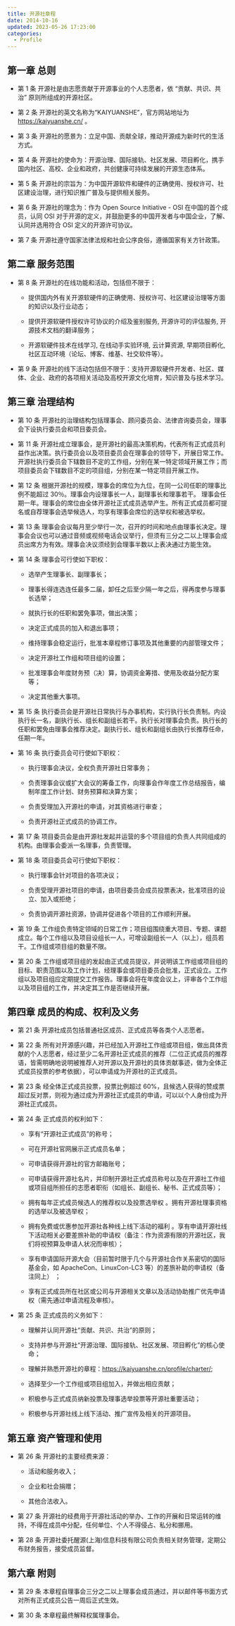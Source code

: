```yaml
---
title: 开源社章程
date: 2014-10-16
updated: 2023-05-26 17:23:00
categories:
  - Profile
---
```


## 第一章 总则

- 第 1 条 开源社是由志愿贡献于开源事业的个人志愿者，依 “贡献、共识、共治” 原则所组成的开源社区。

- 第 2 条 开源社的英文名称为“KAIYUANSHE”，官方网站地址为 https://kaiyuanshe.cn/ 。

- 第 3 条 开源社的愿景为：立足中国、贡献全球，推动开源成为新时代的生活方式。

- 第 4 条 开源社的使命为：开源治理、国际接轨、社区发展、项目孵化，携手国内社区、高校、企业和政府，共创健康可持续发展的开源生态体系。

- 第 5 条 开源社的宗旨为：为中国开源软件和硬件的正确使用、授权许可、社区建设治理，进行知识推广普及与提供相关服务。

- 第 6 条 开源社的理念为：作为 Open Source Initiative - OSI 在中国的首个成员，认同 OSI 对于开源的定义，并鼓励更多的中国开发者与中国企业，了解、认同并选用符合 OSI 定义的开源许可协议。

- 第 7 条 开源社遵守国家法律法规和社会公序良俗，遵循国家有关方针政策。

<!-- more -->

## 第二章 服务范围

- 第 8 条 开源社的在线功能和活动，包括但不限于：

  - 提供国内外有关开源软硬件的正确使用、授权许可、社区建设治理等方面的知识以及行业动态；

  - 提供开源软硬件授权许可协议的介绍及鉴别服务, 开源许可的评估服务, 开源技术文档的翻译服务；

  - 开源软硬件技术在线学习, 在线动手实验环境, 云计算资源, 早期项目孵化, 社区互动环境（论坛、博客、维基、社交软件等）。

- 第 9 条 开源社的线下活动包括但不限于：支持开源软硬件开发者、社区、媒体、企业、政府的各项相关活动及高校开源文化培育，知识普及与技术学习。

## 第三章 治理结构

- 第 10 条 开源社的治理结构包括理事会、顾问委员会、法律咨询委员会，理事会下设执行委员会和项目委员会。

- 第 11 条 开源社成立理事会，是开源社的最高决策机构，代表所有正式成员利益作出决策。执行委员会以及项目委员会在理事会的领导下，开展日常工作。开源社执行委员会下辖数目不定的工作组，分别在某一特定领域开展工作；而项目委员会下辖数目不定的项目组，分别在某一特定项目开展工作。

- 第 12 条 根据开源社的规模，理事会的席位为九位，在同一公司任职的理事比例不能超过 30％。理事会内设理事长一人，副理事长和理事若干。 理事会任期一年。理事会的席位由全体开源社正式成员选举产生。所有正式成员都可提名或自荐理事会选举候选人，均享有理事会席位的选举权和被选举权。

- 第 13 条 理事会会议每月至少举行一次，召开的时间和地点由理事长决定。理事会会议也可以通过音频或视频电话会议举行，但须有三分之二以上理事会成员出席方为有效。理事会决议须经到会理事半数以上表决通过方能生效。

- 第 14 条 理事会可行使如下职权：

  - 选举产生理事长、副理事长；

  - 理事长得连选连任最多二届，卸任之后至少隔一年之后，得再度参与理事长选举；

  - 就执行长的任职和罢免事项，做出决策；

  - 决定正式成员的加入和退出事项；

  - 维持理事会稳定运行，批准本章程修订事项及其他重要的内部管理文件；

  - 决定开源社工作组和项目组的设置；

  - 批准理事会年度财务预（决）算，协调资金筹措、使用及收益分配方案等；

  - 决定其他重大事项。

- 第 15 条 执行委员会是开源社日常执行与办事机构，实行执行长负责制。内设执行长一名，副执行长、组长和副组长若干。执行长对理事会负责。执行长的任职和罢免由理事会推荐决定。副执行长、组长和副组长由执行长推荐任命，任期一年。

- 第 16 条 执行委员会可行使如下职权：

  - 执行理事会决议，全权负责开源社日常事务；

  - 负责理事会议或扩大会议的筹备工作，向理事会作年度工作总结报告，编制年度工作计划、财务预算和决算方案；

  - 负责受理加入开源社的申请，对其资格进行审查；

  - 负责开源社正式成员的协调工作。

- 第 17 条 项目委员会是由开源社发起并运营的多个项目组的负责人共同组成的机构。由理事会委派一名理事，负责管理。

- 第 18 条 项目委员会可行使如下职权：

  - 执行理事会针对项目的各项决议；

  - 负责受理开源社项目的申请，由项目委员会成员投票表决，批准项目的设立、加入或拒绝；

  - 负责协调开源社资源，协调并促进各个项目的工作顺利开展。

- 第 19 条 工作组负责特定领域的日常工作；项目组围绕重大项目、专题、课题成立。每个工作组以及项目设组长一人，可增设副组长一人（以上），组员若干。工作组或项目组的数量不限。

- 第 20 条 工作组或项目组的发起由正式成员提议，并说明该工作组或项目组的目标、职责范围以及工作计划，经理事会或项目委员会批准，正式设立。工作组以及项目组应定期提交工作报告。理事会将在年度会议上，评审各个工作组以及项目组的工作，并决定其工作是否继续开展。

## 第四章 成员的构成、权利及义务

- 第 21 条 开源社成员包括普通社区成员、正式成员等各类个人志愿者。

- 第 22 条 所有对开源感兴趣，并已经加入开源社工作组或项目组，做出具体贡献的个人志愿者，经过至少二名开源社正式成员的推荐（二位正式成员的推荐语，皆需明确地说明被推荐人对开源以及开源社的具体贡献事迹，做为全体正式成员投票的参考依据），可以申请成为开源社的正式成员。

- 第 23 条 经全体正式成员投票，投票比例超过 60%，且候选人获得的赞成票超过反对票，则视为通过成为开源社正式成员的申请，可以以个人身份成为开源社正式成员。

- 第 24 条 正式成员的权利如下：

  - 享有“开源社正式成员”的称号；

  - 可在开源社官网展示正式成员名单；

  - 可申请获得开源社的官方邮箱账号；

  - 可申请获得开源社名片，并印制开源社正式成员称号以及在开源社工作组或项目组所担任的志愿者职衔（如组长、副组长、秘书、正式成员等）；

  - 拥有每年正式成员候选人的推荐权以及投票选举权 。拥有开源社理事资格的选举以及被选举权；

  - 拥有免费或优惠参加开源社各种线上线下活动的福利 。享有申请开源社线下活动相关必要差旅补助的申请权（备注：作为资源有限的开源社区，我们将视预算及申请人状况而审核）；

  - 享有申请国际开源大会（目前暂时限于几个与开源社合作关系密切的国际基金会，如 ApacheCon、LinuxCon-LC3 等）的差旅补助的申请权（备注同上） ；

  - 享有正式成员所在社区或公司与开源相关文章以及活动协助推广优先申请权（需先通过申请流程及审核）。

- 第 25 条 正式成员的义务如下：

  - 理解并认同开源社“贡献、共识、共治”的原则；

  - 支持并参与开源社“开源治理、国际接轨、社区发展、项目孵化”的核心使命；

  - 理解并熟悉开源社的章程：https://kaiyuanshe.cn/profile/charter/;

  - 选择至少一个工作组或项目组加入，并做出相应贡献；

  - 积极参与正式成员纳新投票及理事选举投票等开源社重要活动；

  - 积极参与开源社线上线下活动、推广宣传及相关的开源项目。

## 第五章 资产管理和使用

- 第 26 条 开源社的主要经费来源：

  - 活动和服务收入；

  - 企业和社会捐赠；

  - 其他合法收入。

- 第 27 条 开源社的经费用于开源社活动的举办、工作的开展和日常运转的维持，不得在成员中分配，任何单位、个人不得侵占、私分和挪用。

- 第 28 条 开源社委托醒源(上海)信息科技有限公司负责相关财务管理，定期公布财务报告，接受成员监督。

## 第六章 附则

- 第 29 条 本章程自理事会三分之二以上理事会成员通过，并以邮件等书面方式对所有正式成员公告一周后正式生效。

- 第 30 条 本章程最终解释权属理事会。
